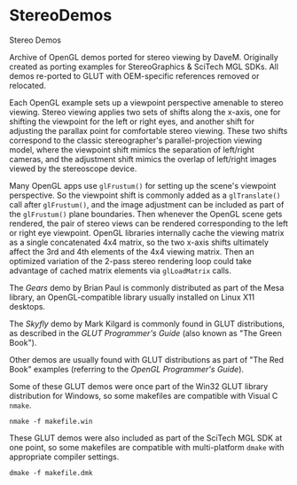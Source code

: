 # StereoDemos
Stereo Demos

Archive of OpenGL demos ported for stereo viewing by DaveM.
Originally created as porting examples for StereoGraphics & SciTech MGL SDKs.
All demos re-ported to GLUT with OEM-specific references removed or relocated.

Each OpenGL example sets up a viewpoint perspective amenable to stereo viewing.
Stereo viewing applies two sets of shifts along the x-axis, one for shifting the
viewpoint for the left or right eyes, and another shift for adjusting the 
parallax point for comfortable stereo viewing. These two shifts correspond to the
classic stereographer's parallel-projection viewing model, where the viewpoint
shift mimics the separation of left/right cameras, and the adjustment shift
mimics the overlap of left/right images viewed by the stereoscope device.

Many OpenGL apps use `glFrustum()` for setting up the scene's viewpoint perspective.
So the viewpoint shift is commonly added as a `glTranslate()` call after `glFrustum()`,
and the image adjustment can be included as part of the `glFrustum()` plane boundaries.
Then whenever the OpenGL scene gets rendered, the pair of stereo views can be rendered
corresponding to the left or right eye viewpoint. OpenGL libraries internally cache the
viewing matrix as a single concatenated 4x4 matrix, so the two x-axis shifts ultimately
affect the 3rd and 4th elements of the 4x4 viewing matrix. Then an optimized variation
of the 2-pass stereo rendering loop could take advantage of cached matrix elements
via `glLoadMatrix` calls.

The *Gears* demo by Brian Paul is commonly distributed as part of the Mesa library,
an OpenGL-compatible library usually installed on Linux X11 desktops.

The *Skyfly* demo by Mark Kilgard is commonly found in GLUT distributions, as
described in the *GLUT Programmer's Guide* (also known as "The Green Book").

Other demos are usually found with GLUT distributions as part of "The Red Book"
examples (referring to the *OpenGL Programmer's Guide*).

Some of these GLUT demos were once part of the Win32 GLUT library distribution for
Windows, so some makefiles are compatible with Visual C `nmake`.
```
nmake -f makefile.win
```
These GLUT demos were also included as part of the SciTech MGL SDK at one point, so some
makefiles are compatible with multi-platform `dmake` with appropriate compiler settings.
```
dmake -f makefile.dmk
```
